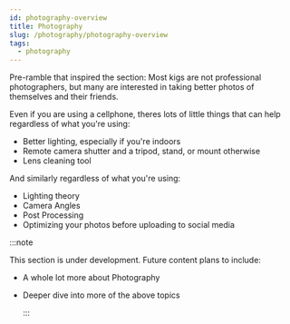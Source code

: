 ```yaml
---
id: photography-overview
title: Photography
slug: /photography/photography-overview
tags:
  - photography
---
```


Pre-ramble that inspired the section:
Most kigs are not professional photographers, but many are interested in taking better photos of themselves and their friends.

Even if you are using a cellphone, theres lots of little things that can help regardless of what you're using:

- Better lighting, especially if you're indoors
- Remote camera shutter and a tripod, stand, or mount otherwise
- Lens cleaning tool

And similarly regardless of what you're using:

- Lighting theory
- Camera Angles
- Post Processing
- Optimizing your photos before uploading to social media

:::note

This section is under development. Future content plans to include:

- A whole lot more about Photography
- Deeper dive into more of the above topics

  :::
